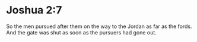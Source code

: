 # Joshua 2:7

So the men pursued after them on the way to the Jordan as far as the fords. And the gate was shut as soon as the pursuers had gone out.
